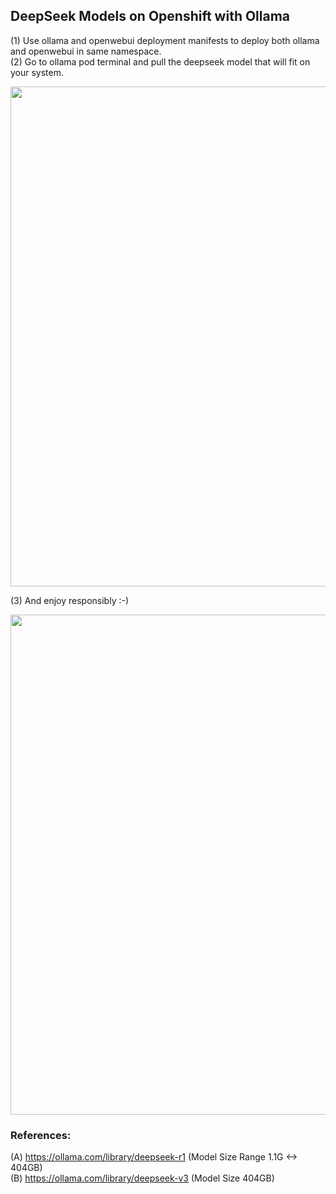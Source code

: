 ## DeepSeek Models on Openshift with Ollama

(1) Use ollama and openwebui deployment manifests to deploy both ollama and openwebui in same namespace. <br>
(2) Go to ollama pod terminal and pull the deepseek model that will fit on your system.<br>

<div align="center">
    <img src="https://raw.githubusercontent.com/tme-osx/Telco-AIX/refs/heads/main/etc/deepseek/images/ollama.png" width="800"/>
</div>

(3) And enjoy responsibly :-)
<div align="center">
    <img src="https://raw.githubusercontent.com/tme-osx/Telco-AIX/refs/heads/main/etc/deepseek/images/deepseek.png" width="800"/>
</div>

### References:
(A) https://ollama.com/library/deepseek-r1 (Model Size Range 1.1G <-> 404GB)  <br>
(B) https://ollama.com/library/deepseek-v3 (Model Size 404GB)
